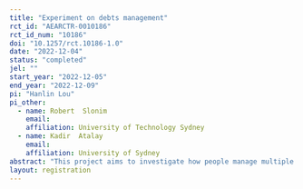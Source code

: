 ```yaml
---
title: "Experiment on debts management"
rct_id: "AEARCTR-0010186"
rct_id_num: "10186"
doi: "10.1257/rct.10186-1.0"
date: "2022-12-04"
status: "completed"
jel: ""
start_year: "2022-12-05"
end_year: "2022-12-09"
pi: "Hanlin Lou"
pi_other:
  - name: Robert  Slonim
    email: 
    affiliation: University of Technology Sydney
  - name: Kadir  Atalay
    email: 
    affiliation: University of Sydney
abstract: "This project aims to investigate how people manage multiple debts. In particular, how they make repayment with limited cash flow. Previous studies indicate that some people prefer paying off smaller debts first when bigger debts have higher interest rates. It may lead to the loss of financial benefits when bigger debts are costly. This project not only attempts to identify such preference but also to investigate whether it is influenced by income, number of debts, and types of debts, and whether the costs of paying off lower higher interest debts are exacerbated if distinct debt products such as BNPL schemes are introduced vs. only credit card debts."
layout: registration
---
```


